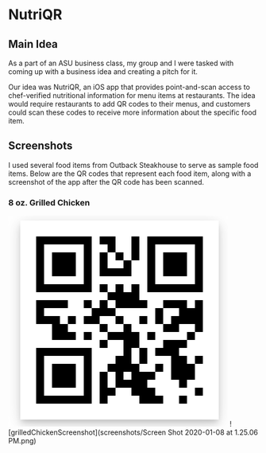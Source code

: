 # NutriQR

## Main Idea

As a part of an ASU business class, my group and I were tasked with coming up with a business idea and creating a pitch for it.

Our idea was NutriQR, an iOS app that provides point-and-scan access to chef-verified nutritional information for menu items
at restaurants. The idea would require restaurants to add QR codes to their menus, and customers could scan these codes to receive more information about the specific food item.

## Screenshots
I used several food items from Outback Steakhouse to serve as sample food items. Below are the QR codes that represent each food item, along with a screenshot of the app after the QR code has been scanned.

### 8 oz. Grilled Chicken
![grilled chicken](screenshots/grilledChicken.png) ![grilledChickenScreenshot](screenshots/Screen Shot 2020-01-08 at 1.25.06 PM.png)
